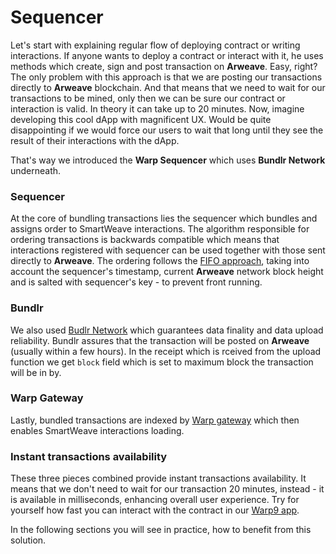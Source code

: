 # Sequencer

Let's start with explaining regular flow of deploying contract or writing interactions. If anyone wants to deploy a contract or interact with it, he uses methods which create, sign and post transaction on **Arweave**. Easy, right? The only problem with this approach is that we are posting our transactions directly to **Arweave** blockchain. And that means that we need to wait for our transactions to be mined, only then we can be sure our contract or interaction is valid. In theory it can take up to 20 minutes. Now, imagine developing this cool dApp with magnificent UX. Would be quite disappointing if we would force our users to wait that long until they see the result of their interactions with the dApp.

That's way we introduced the **Warp Sequencer** which uses **Bundlr Network** underneath.

### Sequencer

At the core of bundling transactions lies the sequencer which bundles and assigns order to SmartWeave interactions. The algorithm responsible for ordering transactions is backwards compatible which means that interactions registered with sequencer can be used together with those sent directly to **Arweave**. The ordering follows the [FIFO approach](https://www.investopedia.com/terms/f/fifo.asp), taking into account the sequencer's timestamp, current **Arweave** network block height and is salted with sequencer's key - to prevent front running.

### Bundlr

We also used [Budlr Network](https://docs.bundlr.network/) which guarantees data finality and data upload reliability. Bundlr assures that the transaction will be posted on **Arweave** (usually within a few hours). In the receipt which is rceived from the upload function we get `block` field which is set to maximum block the transaction will be in by.

### Warp Gateway

Lastly, bundled transactions are indexed by [Warp gateway](https://github.com/warp-contracts/gateway) which then enables SmartWeave interactions loading.

### Instant transactions availability

These three pieces combined provide instant transactions availability. It means that we don't need to wait for our transaction 20 minutes, instead - it is available in milliseconds, enhancing overall user experience. Try for yourself how fast you can interact with the contract in our [Warp9 app](https://warp9.warp.cc/).

In the following sections you will see in practice, how to benefit from this solution.
